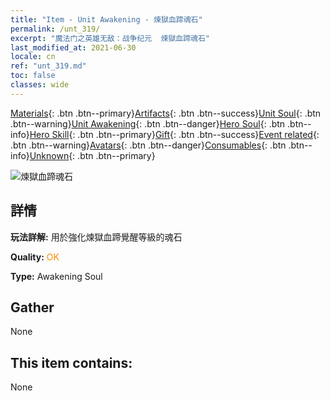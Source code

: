 ```yaml
---
title: "Item - Unit Awakening - 煉獄血蹄魂石"
permalink: /unt_319/
excerpt: "魔法门之英雄无敌：战争纪元  煉獄血蹄魂石"
last_modified_at: 2021-06-30
locale: cn
ref: "unt_319.md"
toc: false
classes: wide
---
```

 [Materials](/ItemsCN/){: .btn .btn--primary}[Artifacts](/ItemsCN/Artifacts/){: .btn .btn--success}[Unit Soul](/ItemsCN/UnitSoul/){: .btn .btn--warning}[Unit Awakening](/ItemsCN/UnitAwakening/){: .btn .btn--danger}[Hero Soul](/ItemsCN/HeroSoul/){: .btn .btn--info}[Hero Skill](/ItemsCN/HeroSkill/){: .btn .btn--primary}[Gift](/ItemsCN/Gift/){: .btn .btn--success}[Event related](/ItemsCN/Events/){: .btn .btn--warning}[Avatars](/ItemsCN/Avatars/){: .btn .btn--danger}[Consumables](/ItemsCN/Consumables/){: .btn .btn--info}[Unknown](/ItemsCN/Unknown/){: .btn .btn--primary}

 ![煉獄血蹄魂石](/images/u/tia_mengyanshou.jpg)

## 詳情
 **玩法詳解:** 用於強化煉獄血蹄覺醒等級的魂石

 **Quality:** <span style="color: #FF8C00">OK</span>

 **Type:** Awakening Soul

## Gather

  None

## This item contains:

  None

